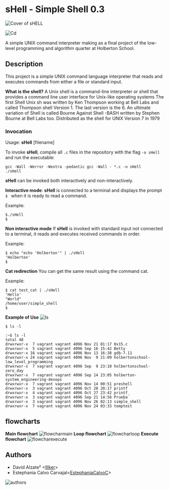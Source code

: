 # sHell - Simple Shell 0.3

![Cover of sHELL](https://semanticadigital.com/wp-content/uploads/2017/01/shell-gf.gif)

![Cd](https://semanticadigital.com/wp-content/uploads/2017/01/cd-g.png)

A simple UNIX command interpreter making as a final project of the low-level programming and algorithm quarter at Holberton School.

## Description

This project is a simple UNIX command language interpreter that reads  and executes commands from either a file or standard input.

**What is the shell?**
A Unix shell is a command-line interpreter or shell that provides a command line user interface for Unix-like operating systems
The first Shell Unix sh was written by Ken Thompson working at Bell Labs and called Thompson shell Version 1. The last version is the 6.
An ultimate variation of Shell is called Bourne Against Shell -BASH written by Stephen Bourne at Bell Labs too. Distributed as the shell for UNIX Version 7 in 1979


### Invocation

Usage: **sHell** [filename]

To invoke **sHell**, compile all `.c` files in the repository with the flag `-o sHell` and run the executable:

```
gcc -Wall -Werror -Wextra -pedantic gcc -Wall - *.c -o sHell
./sHell
```

**sHell** can be invoked both interactively and non-interactively.

**Interactive mode**: 
**sHell** is connected to a terminal and displays the prompt `$ ` when it is ready to read a command.

Example:
```
$./sHell
$
```

**Non interactive mode**
If **sHell** is invoked with standard input not connected to a terminal, it reads and executes received commands in order.

Example:
```
$ echo "echo 'Holberton'" | ./sHell
'Holberton'
$
```

**Cat redirection**
You can get the same result using the command cat.

Example:
```
$ cat test_cat | ./sHell
'Hello'
"World"
/home/user/simple_shell
$
```

**Example of Use**
![ls](https://semanticadigital.com/wp-content/uploads/2017/01/ls.gif)

```
$ ls -l

:~$ ls -l
total 48
drwxrwxr-x  7 vagrant vagrant 4096 Nov 21 01:17 0x15.c
drwxrwxr-x  5 vagrant vagrant 4096 Sep 16 15:42 Betty
drwxrwxr-x 16 vagrant vagrant 4096 Nov 13 16:38 gdb-7.11
drwxrwxr-x 24 vagrant vagrant 4096 Nov  9 21:09 holbertonschool-low_level_programming
drwxrwxr-x  7 vagrant vagrant 4096 Sep  9 23:10 holbertonschool-zero_day
drwxrwxr-x  7 vagrant vagrant 4096 Sep 14 23:05 holberton-system_engineering-devops     
drwxrwxr-x  7 vagrant vagrant 4096 Nov 14 00:51 preshell
drwxrwxr-x  3 vagrant vagrant 4096 Oct 28 20:17 printf
drwxrwxr-x  4 vagrant vagrant 4096 Oct 27 23:42 printf_
drwxrwxr-x  3 vagrant vagrant 4096 Sep 21 14:56 Prueba
drwxrwxr-x  3 vagrant vagrant 4096 Nov 26 02:13 simple_shell
drwxrwxr-x  7 vagrant vagrant 4096 Nov 24 03:33 temptest
```

## flowcharts
**Main flowchart**
![flowcharmain](https://semanticadigital.com/wp-content/uploads/2017/01/Flowchart-main.jpg)
**Loop flowchart**
![flowcharloop](https://semanticadigital.com/wp-content/uploads/2017/01/Flowchart-llop.jpg)
**Execute flowchart**
![flowcharexecute](hhttps://semanticadigital.com/wp-content/uploads/2017/01/Flowchart-execute.jpg)


## Authors

* David Alzate² <[Illker](https://github.com/illker)>
* Estephania Calvo Carvajal<[EstephaniaCalvoC](https://github.com/EstephaniaCalvoC)>

![authors](https://semanticadigital.com/wp-content/uploads/2017/01/footer-2.gif)
